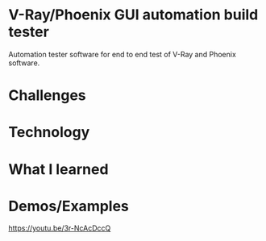 # V-Ray/Phoenix GUI automation build tester
Automation tester software for end to end test of V-Ray and Phoenix software.


# Challenges

# Technology

# What I learned

# Demos/Examples
https://youtu.be/3r-NcAcDccQ

